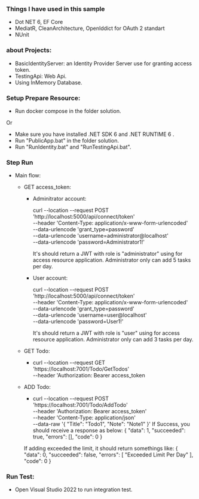 
### Things I have used in this sample

- Dot NET 6, EF Core
- MediatR, CleanArchitecture, OpenIddict for OAuth 2 standart
- NUnit

### about Projects:
- BasicIdentityServer: an Identity Provider Server use for granting access token.
- TestingApi: Web Api.
- Using InMemory Database.

### Setup Prepare Resource:

- Run docker compose in the folder solution.

Or

- Make sure you have installed .NET SDK 6 and .NET RUNTIME 6 .
- Run "PublicApp.bat" in the folder solution.
- Run "RunIdentity.bat" and "RunTestingApi.bat".



### Step Run

- Main flow:
	- GET access_token:

		- Adminitrator account:

			curl --location --request POST 'http://localhost:5000/api/connect/token' \
				--header 'Content-Type: application/x-www-form-urlencoded' \
				--data-urlencode 'grant_type=password' \
				--data-urlencode 'username=administrator@localhost' \
				--data-urlencode 'password=Administrator1!'
			
			It's should return a JWT with role is "administrator" using for access resource application.
			Administrator only can add 5 tasks per day.
			
		- User account:
		
			curl --location --request POST 'http://localhost:5000/api/connect/token' \
				--header 'Content-Type: application/x-www-form-urlencoded' \
				--data-urlencode 'grant_type=password' \
				--data-urlencode 'username=user@localhost' \
				--data-urlencode 'password=User1!'
				
			It's should return a JWT with role is "user" using for access resource application.
			Administrator only can add 3 tasks per day.
			
	- GET Todo:

		- curl  --location --request GET 'https://localhost:7001/Todo/GetTodos' \
				--header 'Authorization: Bearer access_token
				
	- ADD Todo:

		- curl --location --request POST 'https://localhost:7001/Todo/AddTodo' \
			--header 'Authorization: Bearer access_token' \
			--header 'Content-Type: application/json' \
			--data-raw '{
				"Title": "Todo1",
				"Note": "Note1"
			}'
		If Success, you should receive a response as below:
		{
			"data": 1,
			"succeeded": true,
			"errors": [],
			"code": 0
		}
		
		If adding exceeded the limit, it should return somethings like:
		{
			"data": 0,
			"succeeded": false,
			"errors": [
				"Exceeded Limit Per Day"
			],
			"code": 0
		}
		
### Run Test:
- Open Visual Studio 2022 to run integration test.
